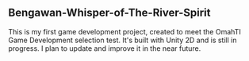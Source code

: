 ## Bengawan-Whisper-of-The-River-Spirit
<p> This is my first game development project, created to meet the OmahTI Game Development selection test. It's built with Unity 2D and is still in progress. I plan to update and improve it in the near future. </p>
